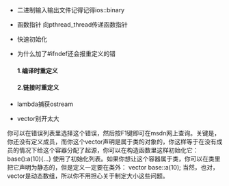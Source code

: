 * 二进制输入输出文件记得记得ios::binary

* 函数指针 向pthread_thread传递函数指针

* 快速初始化

* 为什么加了#ifndef还会报重定义的错

    #### 1.编译时重定义

    #### 2.链接时重定义

* lambda捕获ostream 

    

* vector别开太大

你可以在错误列表里选择这个错误，然后按F1键即可在msdn网上查询。关键是，你还没有定义成员，而你这个vector声明是属于类的对象的，你这样等于在没有成员的情况下给这个容器分配了起源，你可以在构造函数里这样初始化它：
base():a(10){...}
使用了初始化列表。如果你想让这个容器属于类，你可以在类里把它声明为静态的，但是定义一定要在类外：
vector<int> base::a(10);
当然，也对，vector是动态数组，所以你不用担心关于制定大小这些问题。